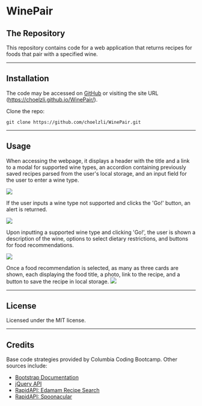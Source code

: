 # WinePair
## The Repository

This repository contains code for a web application that returns recipes for foods that pair with a specified wine.

---

## Installation

The code may be accessed on [GitHub](https://github.com/choelzli/WinePair) or visiting the site URL (https://choelzli.github.io/WinePair/).

Clone the repo:
```
git clone https://github.com/choelzli/WinePair.git
```

---

## Usage

When accessing the webpage, it displays a header with the title and a link to a modal for supported wine types, an accordion containing previously saved recipes parsed from the user's local storage, and an input field for the user to enter a wine type.

![](./assets/images/ss-readme1.png)

If the user inputs a wine type not supported and clicks the 'Go!' button, an alert is returned.

![](./assets/images/ss-readme2.png)

Upon inputting a supported wine type and clicking 'Go!', the user is shown a description of the wine, options to select dietary restrictions, and buttons for food recommendations.

![](./assets/images/ss-readme3.png)

Once a food recommendation is selected, as many as three cards are shown, each displaying the food title, a photo, link to the recipe, and a button to save the recipe in local storage.
![](./assets/images/ss-readme4.png)

---

## License

Licensed under the MIT license.

---

## Credits

Base code strategies provided by Columbia Coding Bootcamp. Other sources include:
* [Bootstrap Documentation](https://getbootstrap.com/docs/4.0/getting-started/introduction/)
* [jQuery API](https://api.jquery.com/)
* [RapidAPI: Edamam Recipe Search](https://rapidapi.com/edamam/api/recipe-search-and-diet/)
* [RapidAPI: Spoonacular](https://rapidapi.com/spoonacular/api/recipe-food-nutrition)
